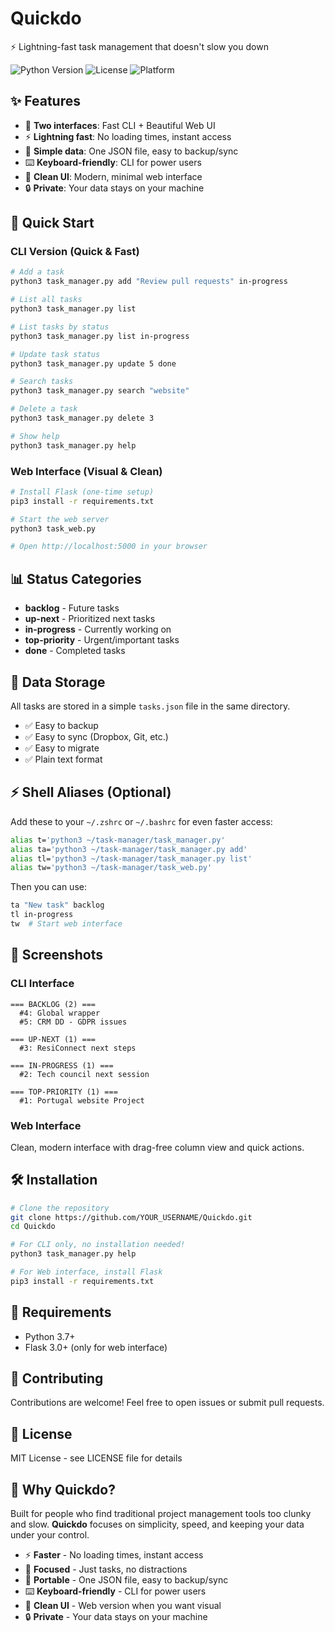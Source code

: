 # Quickdo

⚡ Lightning-fast task management that doesn't slow you down

![Python Version](https://img.shields.io/badge/Python-3.7+-blue.svg)
![License](https://img.shields.io/badge/License-MIT-green.svg)
![Platform](https://img.shields.io/badge/Platform-macOS%20%7C%20Linux%20%7C%20Windows-lightgrey.svg)

## ✨ Features

- 🚀 **Two interfaces**: Fast CLI + Beautiful Web UI
- ⚡ **Lightning fast**: No loading times, instant access
- 📁 **Simple data**: One JSON file, easy to backup/sync
- ⌨️ **Keyboard-friendly**: CLI for power users
- 🎨 **Clean UI**: Modern, minimal web interface
- 🔒 **Private**: Your data stays on your machine

## 🎯 Quick Start

### CLI Version (Quick & Fast)

```bash
# Add a task
python3 task_manager.py add "Review pull requests" in-progress

# List all tasks
python3 task_manager.py list

# List tasks by status
python3 task_manager.py list in-progress

# Update task status
python3 task_manager.py update 5 done

# Search tasks
python3 task_manager.py search "website"

# Delete a task
python3 task_manager.py delete 3

# Show help
python3 task_manager.py help
```

### Web Interface (Visual & Clean)

```bash
# Install Flask (one-time setup)
pip3 install -r requirements.txt

# Start the web server
python3 task_web.py

# Open http://localhost:5000 in your browser
```

## 📊 Status Categories

- **backlog** - Future tasks
- **up-next** - Prioritized next tasks
- **in-progress** - Currently working on
- **top-priority** - Urgent/important tasks
- **done** - Completed tasks

## 💾 Data Storage

All tasks are stored in a simple `tasks.json` file in the same directory.

- ✅ Easy to backup
- ✅ Easy to sync (Dropbox, Git, etc.)
- ✅ Easy to migrate
- ✅ Plain text format

## ⚡ Shell Aliases (Optional)

Add these to your `~/.zshrc` or `~/.bashrc` for even faster access:

```bash
alias t='python3 ~/task-manager/task_manager.py'
alias ta='python3 ~/task-manager/task_manager.py add'
alias tl='python3 ~/task-manager/task_manager.py list'
alias tw='python3 ~/task-manager/task_web.py'
```

Then you can use:

```bash
ta "New task" backlog
tl in-progress
tw  # Start web interface
```

## 📸 Screenshots

### CLI Interface
```
=== BACKLOG (2) ===
  #4: Global wrapper
  #5: CRM DD - GDPR issues

=== UP-NEXT (1) ===
  #3: ResiConnect next steps

=== IN-PROGRESS (1) ===
  #2: Tech council next session

=== TOP-PRIORITY (1) ===
  #1: Portugal website Project
```

### Web Interface
Clean, modern interface with drag-free column view and quick actions.

## 🛠️ Installation

```bash
# Clone the repository
git clone https://github.com/YOUR_USERNAME/Quickdo.git
cd Quickdo

# For CLI only, no installation needed!
python3 task_manager.py help

# For Web interface, install Flask
pip3 install -r requirements.txt
```

## 📝 Requirements

- Python 3.7+
- Flask 3.0+ (only for web interface)

## 🤝 Contributing

Contributions are welcome! Feel free to open issues or submit pull requests.

## 📄 License

MIT License - see LICENSE file for details

## 🙏 Why Quickdo?

Built for people who find traditional project management tools too clunky and slow. **Quickdo** focuses on simplicity, speed, and keeping your data under your control.

- ⚡ **Faster** - No loading times, instant access
- 🎯 **Focused** - Just tasks, no distractions
- 📁 **Portable** - One JSON file, easy to backup/sync
- ⌨️ **Keyboard-friendly** - CLI for power users
- 🎨 **Clean UI** - Web version when you want visual
- 🔒 **Private** - Your data stays on your machine

